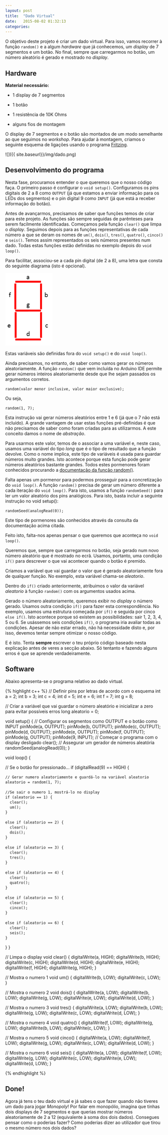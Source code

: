 ```yaml
---
layout: post
title:  "Dado Virtual"
date:   2015-08-02 01:32:13
categories:
---
```


O objetivo deste projeto é criar um dado virtual. Para isso, vamos recorrer à função `random()` e a algum *hardware* que já conhecemos, um *display* de 7 segmentos e um botão. No final, sempre que carregarmos no botão, um número aleatório é gerado e mostrado no *display*.

## Hardware

**Material necessário:**

* 1 display de 7 segmentos

* 1 botão

* 1 resistência de 10K Ohms

* alguns fios de montagem

O display de 7 segmentos e o botão são montados de um modo semelhante ao que seguimos no _workshop_. Para ajudar à montagem, criamos o seguinte esquema de ligações usando o programa [Fritzing](http://fritzing.org/).

![]({{ site.baseurl}}/img/dado.png)

## Desenvolvimento do programa

Nesta fase, procuramos entender o que queremos que o nosso código faça. O primeiro passo é configurar o `void setup()`. Configuramos os pins digitais de 2 a 8 como `OUTPUT` (já que estamos a enviar informação para os LEDs dos segmentos) e o pin digital 9 como `INPUT` (já que está a receber informação do botão).

Antes de avançarmos, precisamos de saber que funções temos de criar para este projeto. As funções são sempre seguidas de parênteses para serem facilmente identificadas. Começamos pela função `clear()` que limpa o *display*. Seguimos depois para as funções representativas de cada número a que se deram os nomes de `um()`, `dois()`, `tres()`, `quatro()`, `cinco()` e `seis()`. Temos assim representados os seis números presentes num dado. Todas estas funções estão definidas no exemplo depois do `void loop()`.

Para facilitar, associou-se a cada pin digital (de 2 a 8), uma letra que consta do seguinte diagrama (isto é opcional).

![](/img/7segments.png)

Estas variáveis são definidas fora do `void setup()` e do `void loop()`.

Ainda precisamos, no entanto, de saber como vamos gerar os números aleatoriamente. A função `random()` que vem incluída no Arduino IDE permite gerar números inteiros aleatoriamente desde que lhe sejam passados os argumentos corretos.

```
random(valor menor inclusive, valor maior exclusive);
```

Ou seja,

```
random(1, 7);
```

Esta instrução vai gerar números aleatórios entre 1 e 6 (já que o 7 não está incluído). A grande vantagem de usar estas funções pré-definidas é que não precisamos de saber como foram criadas para as utilizarmos. A este conceito damos o nome de *abstração*.

Para usarmos este valor, temos de o associar a uma variável e, neste caso, usamos uma variável do tipo *long* que é o tipo de resultado que a função devolve. Como o nome implica, este tipo de variáveis é usada para guardar números muito grandes. Isto acontece porque esta função pode gerar números aleatórios bastante grandes. Todos estes pormenores foram conhecidos procurando a [documentação da função random()](https://www.arduino.cc/en/reference/random).

Falta apenas um pormenor para podermos prosseguir para a concretização do `void loop()`. A função `random()` precisa de gerar um número diferente a cada iteração do `void loop()`. Para isto, usamos a função `randomSeed()` para ler um valor aleatório dos pins analógicos. Para isto, basta incluir a seguinte instrução no void setup():

```
randomSeed(analogRead(0));
```

Este tipo de pormenores são conhecidos através da consulta da documentação acima citada.

Feito isto, falta-nos apenas pensar o que queremos que aconteça no `void loop()`.

Queremos que, sempre que carregarmos no botão, seja gerado num novo número aleatório que é mostrado no ecrã. Usamos, portanto, uma condição `if()` para descrever o que vai acontecer quando o botão é premido.

Criamos a variável que vai guardar o valor que é gerado aleatoriamente fora de qualquer função. No exemplo, esta variável chama-se *aleatorio*.

Dentro do `if()` criado anteriormente, atribuimos o valor da variável *aleatorio* à função `random()` com os argumentos usados acima.

Gerado o número aleatoriamente, queremos exibir no *display* o número gerado. Usamos outra condição `if()` para fazer esta correspondência. No exemplo, usamos uma estrutura começada por `if()` e seguida por cinco `else if()`. Isto acontece porque só existem as possibilidades: sair 1, 2, 3, 4, 5 ou 6. Se usássemos seis condições `if()`, o programa iria avaliar todas as condições. Apesar de não estar errado, não há necessidade disto e, por isso, devemos tentar sempre otimizar o nosso código.

E é isto. Tenta **sempre** escrever o teu próprio código baseado nesta explicação antes de veres a secção abaixo. Só tentanto e fazendo alguns erros é que se aprende verdadeiramente.

## Software

Abaixo apresenta-se o programa relativo ao dado virtual.

{% highlight c++ %}
// Definir pins por letras de acordo com o esquema
int a = 2;
int b = 3;
int c = 4;
int d = 5;
int e = 6;
int f = 7;
int g = 8;

// Criar a variável que vai guardar o número aleatório e inicializar a zero para evitar possíveis erros
long aleatorio = 0;

void setup() {
  // Configurar os segmentos como OUTPUT e o botão como INPUT
  pinMode(a, OUTPUT);
  pinMode(b, OUTPUT);
  pinMode(c, OUTPUT);
  pinMode(d, OUTPUT);
  pinMode(e, OUTPUT);
  pinMode(f, OUTPUT);
  pinMode(g, OUTPUT);
  pinMode(9, INPUT);
  // Começar o programa com o display desligado
  clear();
  // Assegurar um gerador de números aleatória
  randomSeed(analogRead(0));
}

void loop() {

  // Se o botão for pressionado...
  if (digitalRead(9) == HIGH) {

  	// Gerar numero aleatoriamente e guardá-lo na variável aleatorio
    aleatorio = random(1, 7);

    //Se sair o numero 1, mostrá-lo no display
    if (aleatorio == 1) {
      clear();
      um();
    }

    else if (aleatorio == 2) {
      clear();
      dois();
    }

    else if (aleatorio == 3) {
      clear();
      tres();
    }

    else if (aleatorio == 4) {
      clear();
      quatro();
    }

    else if (aleatorio == 5) {
      clear();
      cinco();
    }

    else if (aleatorio == 6) {
      clear();
      seis();
    }
  }
}

// Limpa o display
void clear() {
  digitalWrite(a, HIGH);
  digitalWrite(b, HIGH);
  digitalWrite(c, HIGH);
  digitalWrite(d, HIGH);
  digitalWrite(e, HIGH);
  digitalWrite(f, HIGH);
  digitalWrite(g, HIGH);
}

// Mostra o numero 1
void um() {
  digitalWrite(b, LOW);
  digitalWrite(c, LOW);
}

// Mostra o numero 2
void dois() {
  digitalWrite(a, LOW);
  digitalWrite(b, LOW);
  digitalWrite(g, LOW);
  digitalWrite(e, LOW);
  digitalWrite(d, LOW);
}

// Mostra o numero 3
void tres() {
  digitalWrite(a, LOW);
  digitalWrite(b, LOW);
  digitalWrite(g, LOW);
  digitalWrite(c, LOW);
  digitalWrite(d, LOW);
}

// Mostra o numero 4
void quatro() {
  digitalWrite(f, LOW);
  digitalWrite(g, LOW);
  digitalWrite(b, LOW);
  digitalWrite(c, LOW);
}

// Mostra o numero 5
void cinco() {
  digitalWrite(a, LOW);
  digitalWrite(f, LOW);
  digitalWrite(g, LOW);
  digitalWrite(c, LOW);
  digitalWrite(d, LOW);
}

// Mostra o numero 6
void seis() {
  digitalWrite(a, LOW);
  digitalWrite(f, LOW);
  digitalWrite(g, LOW);
  digitalWrite(c, LOW);
  digitalWrite(e, LOW);
  digitalWrite(d, LOW);
}

{% endhighlight %}


## Done!

Agora já tens o teu dado virtual e já sabes o que fazer quando não tiveres um dado para jogar *Monopoly*! Por falar em monopólio, imagina que tinhas dois displays de 7 segmentos e que querias mostrar números aleatoriamente de 2 a 12 (equivalente à soma dos dois dados). Consegues pensar como o poderias fazer? Como poderias dizer ao utilizador que tirou o mesmo número nos dois dados?

